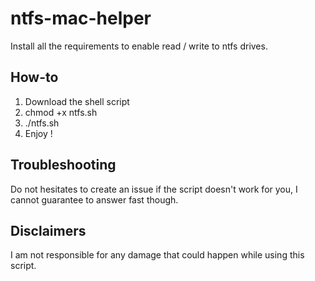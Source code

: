 # ntfs-mac-helper
Install all the requirements to enable read / write to ntfs drives.

## How-to
1. Download the shell script
2. chmod +x ntfs.sh
3. ./ntfs.sh
4. Enjoy !

## Troubleshooting
Do not hesitates to create an issue if the script doesn't work for you, I cannot guarantee to answer fast though.

## Disclaimers
I am not responsible for any damage that could happen while using this script.
